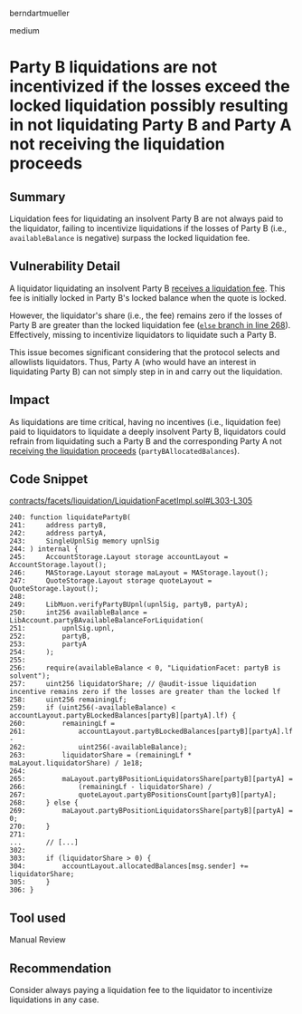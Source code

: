 berndartmueller

medium

# Party B liquidations are not incentivized if the losses exceed the locked liquidation possibly resulting in not liquidating Party B and Party A not receiving the liquidation proceeds

## Summary

Liquidation fees for liquidating an insolvent Party B are not always paid to the liquidator, failing to incentivize liquidations if the losses of Party B (i.e., `availableBalance` is negative) surpass the locked liquidation fee.

## Vulnerability Detail

A liquidator liquidating an insolvent Party B [receives a liquidation fee](https://github.com/sherlock-audit/2023-06-symmetrical/blob/main/symmio-core/contracts/facets/liquidation/LiquidationFacetImpl.sol#L303-L305). This fee is initially locked in Party B's locked balance when the quote is locked.

However, the liquidator's share (i.e., the fee) remains zero if the losses of Party B are greater than the locked liquidation fee ([`else` branch in line 268](https://github.com/sherlock-audit/2023-06-symmetrical/blob/main/symmio-core/contracts/facets/liquidation/LiquidationFacetImpl.sol#L268-L270)). Effectively, missing to incentivize liquidators to liquidate such a Party B.

This issue becomes significant considering that the protocol selects and allowlists liquidators. Thus, Party A (who would have an interest in liquidating Party B) can not simply step in in and carry out the liquidation.

## Impact

As liquidations are time critical, having no incentives (i.e., liquidation fee) paid to liquidators to liquidate a deeply insolvent Party B, liquidators could refrain from liquidating such a Party B and the corresponding Party A not [receiving the liquidation proceeds](https://github.com/sherlock-audit/2023-06-symmetrical/blob/main/symmio-core/contracts/facets/liquidation/LiquidationFacetImpl.sol#L294-L296) (`partyBAllocatedBalances`).

## Code Snippet

[contracts/facets/liquidation/LiquidationFacetImpl.sol#L303-L305](https://github.com/sherlock-audit/2023-06-symmetrical/blob/main/symmio-core/contracts/facets/liquidation/LiquidationFacetImpl.sol#L303-L305)

```solidity
240: function liquidatePartyB(
241:     address partyB,
242:     address partyA,
243:     SingleUpnlSig memory upnlSig
244: ) internal {
245:     AccountStorage.Layout storage accountLayout = AccountStorage.layout();
246:     MAStorage.Layout storage maLayout = MAStorage.layout();
247:     QuoteStorage.Layout storage quoteLayout = QuoteStorage.layout();
248:
249:     LibMuon.verifyPartyBUpnl(upnlSig, partyB, partyA);
250:     int256 availableBalance = LibAccount.partyBAvailableBalanceForLiquidation(
251:         upnlSig.upnl,
252:         partyB,
253:         partyA
254:     );
255:
256:     require(availableBalance < 0, "LiquidationFacet: partyB is solvent");
257:     uint256 liquidatorShare; // @audit-issue liquidation incentive remains zero if the losses are greater than the locked lf
258:     uint256 remainingLf;
259:     if (uint256(-availableBalance) < accountLayout.partyBLockedBalances[partyB][partyA].lf) {
260:         remainingLf =
261:             accountLayout.partyBLockedBalances[partyB][partyA].lf -
262:             uint256(-availableBalance);
263:         liquidatorShare = (remainingLf * maLayout.liquidatorShare) / 1e18;
264:
265:         maLayout.partyBPositionLiquidatorsShare[partyB][partyA] =
266:             (remainingLf - liquidatorShare) /
267:             quoteLayout.partyBPositionsCount[partyB][partyA];
268:     } else {
269:         maLayout.partyBPositionLiquidatorsShare[partyB][partyA] = 0;
270:     }
271:
...      // [...]
302:
303:     if (liquidatorShare > 0) {
304:         accountLayout.allocatedBalances[msg.sender] += liquidatorShare;
305:     }
306: }
```

## Tool used

Manual Review

## Recommendation

Consider always paying a liquidation fee to the liquidator to incentivize liquidations in any case.
